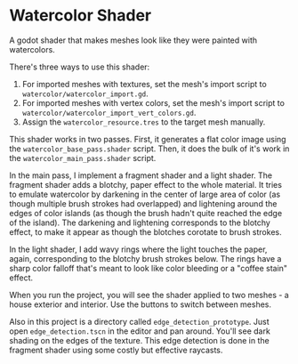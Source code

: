 # Watercolor Shader

A godot shader that makes meshes look like they were painted with watercolors.

There's three ways to use this shader:

1. For imported meshes with textures, set the mesh's import script to `watercolor/watercolor_import.gd`.
2. For imported meshes with vertex colors, set the mesh's import script to `watercolor/watercolor_import_vert_colors.gd`.
3. Assign the `watercolor_resource.tres` to the target mesh manually.

This shader works in two passes. First, it generates a flat color image using the `watercolor_base_pass.shader` script. Then, it does the bulk of it's work in the `watercolor_main_pass.shader` script.

In the main pass, I implement a fragment shader and a light shader. The fragment shader adds a blotchy, paper effect to the whole material. It tries to emulate watercolor by darkening in the center of large area of color (as though multiple brush strokes had overlapped) and lightening around the edges of color islands (as though the brush hadn't quite reached the edge of the island). The darkening and lightening corresponds to the blotchy effect, to make it appear as though the blotches corotate to brush strokes.

In the light shader, I add wavy rings where the light touches the paper, again, corresponding to the blotchy brush strokes below. The rings have a sharp color falloff that's meant to look like color bleeding or a "coffee stain" effect.

When you run the project, you will see the shader applied to two meshes - a house exterior and interior. Use the buttons to switch between meshes.

Also in this project is a directory called `edge_detection_prototype`. Just open `edge_detection.tscn` in the editor and pan around. You'll see dark shading on the edges of the texture. This edge detection is done in the fragment shader using some costly but effective raycasts.